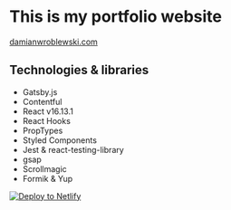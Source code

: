 # This is my portfolio website

[damianwroblewski.com](https://damianwroblewski.com/)

## Technologies & libraries

- Gatsby.js
- Contentful
- React v16.13.1
- React Hooks
- PropTypes
- Styled Components
- Jest & react-testing-library
- gsap
- Scrollmagic
- Formik & Yup

[![Deploy to Netlify](https://www.netlify.com/img/deploy/button.svg)](https://app.netlify.com/start/deploy?repository=https://github.com/gatsbyjs/gatsby-starter-default)
